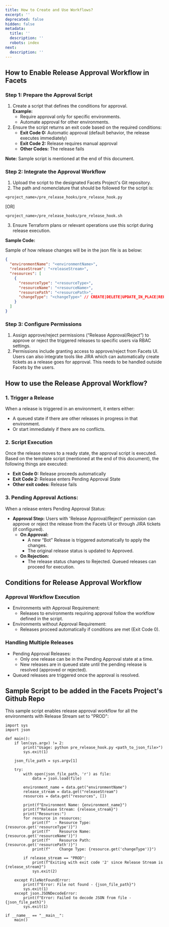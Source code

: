 ```yaml
---
title: How to Create and Use Workflows?
excerpt: ''
deprecated: false
hidden: false
metadata:
  title: ''
  description: ''
  robots: index
next:
  description: ''
---
```

## How to Enable Release Approval Workflow in Facets

### Step 1: Prepare the Approval Script

1. Create a script that defines the conditions for approval.\
   **Example:**
   * Require approval only for specific environments.
   * Automate approval for other environments.
2. Ensure the script returns an exit code based on the required conditions:
   * **Exit Code 0:** Automatic approval (default behavior, the release executes immediately)
   * **Exit Code 2:** Release requires manual approval
   * **Other Codes:** The release fails

**Note:** Sample script is mentioned at the end of this document.

### Step 2: Integrate the Approval Workflow

1. Upload the script to the designated Facets Project's Git repository.
2. The path and nomenclature that should be followed for the script is: 

```Text Python
<project_name>/pre_release_hooks/pre_release_hook.py
```

[OR]

```Text Shell
<project_name>/pre_release_hooks/pre_release_hook.sh
```

3. Ensure Terraform plans or relevant operations use this script during release execution. 

**Sample Code:**

Sample of how release changes will be in the json file is as below:

```json json
{  
  "environmentName": "<environmentName>",  
  "releaseStream": "<releaseStream>",  
  "resources": [  
    {  
      "resourceType": "<resourceType>",  
      "resourceName": "<resourceName>",  
      "resourcePath": "<resourcePath>",  
      "changeType": "<changeType>" // CREATE|DELETE|UPDATE_IN_PLACE|REPLACE|RECREATE|NO_OPERATION  
    }  
  ]  
}
```

### Step 3: Configure Permissions

1. Assign approve/reject permissions (“Release Approval/Reject”) to approve or reject the triggered releases to specific users via RBAC settings.
2. Permissions include granting access to approve/reject from Facets UI. Users can also integrate tools like JIRA which can automatically create tickets as a release goes for approval. This needs to be handled outside Facets by the users.

## How to use the Release Approval Workflow?

### 1. Trigger a Release

When a release is triggered in an environment, it enters either:

* A queued state if there are other releases in progress in that environment.
* Or start immediately if there are no conflicts.

### 2. Script Execution

Once the release moves to a ready state, the approval script is executed. Based on the template script (mentioned at the end of this document), the following things are executed:

* **Exit Code 0:** Release proceeds automatically
* **Exit Code 2:** Release enters Pending Approval State
* **Other exit codes:** Release fails

### 3. Pending Approval Actions:

When a release enters Pending Approval Status:

* **Approval Step:** Users with 'Release Approval/Reject' permission can approve or reject the release from the Facets UI or through JIRA tickets (if configured). 
  * **On Approval:**
    * A new “Bot” Release is triggered automatically to apply the changes.
    * The original release status is updated to Approved.
  * **On Rejection:**
    * The release status changes to Rejected. Queued releases can proceed for execution.

<Embed url="https://app.storylane.io/demo/hbxyns2q1gil" title="Releases | Nov 28 3:02 PM" favicon="https://app.storylane.io/favicon.ico" image="https://app-pages.storylane.io/company/company_ac706bdb-fa93-49a7-8be4-a2d7b56b1ef6/project/project_c6c521cb-9124-4a8a-9e9a-ec7b6382bfce/preview.gif" provider="app.storylane.io" href="https://app.storylane.io/demo/hbxyns2q1gil" typeOfEmbed="jsfiddle" html="%3Ciframe%20class%3D%22embedly-embed%22%20src%3D%22%2F%2Fcdn.embedly.com%2Fwidgets%2Fmedia.html%3Fsrc%3Dhttps%253A%252F%252Fapp.storylane.io%252Fdemo%252Fhbxyns2q1gil%26display_name%3DStorylane%26url%3Dhttps%253A%252F%252Fapp.storylane.io%252Fdemo%252Fhbxyns2q1gil%26image%3Dhttps%253A%252F%252Fapp-pages.storylane.io%252Fcompany%252Fcompany_ac706bdb-fa93-49a7-8be4-a2d7b56b1ef6%252Fproject%252Fproject_c6c521cb-9124-4a8a-9e9a-ec7b6382bfce%252Fpreview.gif%26type%3Dtext%252Fhtml%26schema%3Dstorylane%22%20width%3D%22750%22%20height%3D%22449%22%20scrolling%3D%22no%22%20title%3D%22Storylane%20embed%22%20frameborder%3D%220%22%20allow%3D%22autoplay%3B%20fullscreen%3B%20encrypted-media%3B%20picture-in-picture%3B%22%20allowfullscreen%3D%22true%22%3E%3C%2Fiframe%3E" />

## Conditions for Release Approval Workflow

### Approval Workflow Execution

* Environments with Approval Requirement:
  * Releases to environments requiring approval follow the workflow defined in the script.
* Environments without Approval Requirement:
  * Releases proceed automatically if conditions are met (Exit Code 0).

### Handling Multiple Releases

* Pending Approval Releases:
  * Only one release can be in the Pending Approval state at a time.
  * New releases are in queued state until the pending release is resolved (approved or rejected).
* Queued releases are triggered once the approval is resolved.

## Sample Script to be added in the Facets Project's Github Repo

This sample script enables release approval workflow for all the environments with Release Stream set to "PROD":

```Text pre_release_hook.py
import sys
import json

def main():
    if len(sys.argv) != 2:
        print("Usage: python pre_release_hook.py <path_to_json_file>")
        sys.exit(1)

    json_file_path = sys.argv[1]

    try:
        with open(json_file_path, 'r') as file:
            data = json.load(file)
        
        environment_name = data.get("environmentName")
        release_stream = data.get("releaseStream")
        resources = data.get("resources", [])

        print(f"Environment Name: {environment_name}")
        print(f"Release Stream: {release_stream}")            
        print("Resources:")
        for resource in resources:
            print(f"  - Resource Type: {resource.get('resourceType')}")
            print(f"    Resource Name: {resource.get('resourceName')}")
            print(f"    Resource Path: {resource.get('resourcePath')}")
            print(f"    Change Type: {resource.get('changeType')}")
        
        if release_stream == "PROD":
            print(f"Exiting with exit code '2' since Release Stream is {release_stream}")
            sys.exit(2)

    except FileNotFoundError:
        print(f"Error: File not found - {json_file_path}")
        sys.exit(1)
    except json.JSONDecodeError:
        print(f"Error: Failed to decode JSON from file - {json_file_path}")
        sys.exit(1)

if __name__ == "__main__":
    main()
```
